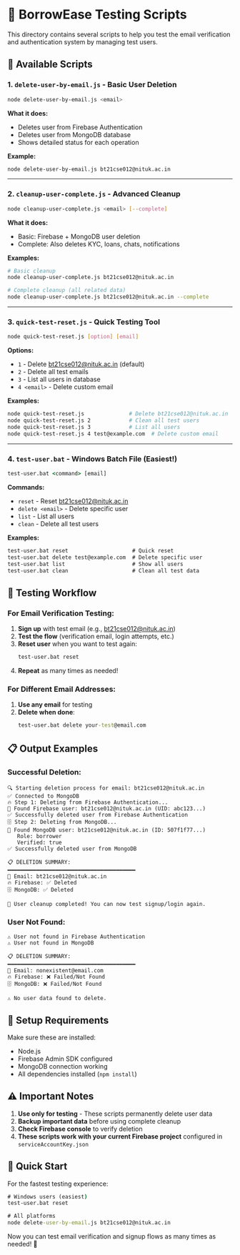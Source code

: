 # 🧪 BorrowEase Testing Scripts

This directory contains several scripts to help you test the email verification and authentication system by managing test users.

## 📁 Available Scripts

### 1. **`delete-user-by-email.js`** - Basic User Deletion
```bash
node delete-user-by-email.js <email>
```

**What it does:**
- Deletes user from Firebase Authentication
- Deletes user from MongoDB database
- Shows detailed status for each operation

**Example:**
```bash
node delete-user-by-email.js bt21cse012@nituk.ac.in
```

---

### 2. **`cleanup-user-complete.js`** - Advanced Cleanup
```bash
node cleanup-user-complete.js <email> [--complete]
```

**What it does:**
- Basic: Firebase + MongoDB user deletion
- Complete: Also deletes KYC, loans, chats, notifications

**Examples:**
```bash
# Basic cleanup
node cleanup-user-complete.js bt21cse012@nituk.ac.in

# Complete cleanup (all related data)
node cleanup-user-complete.js bt21cse012@nituk.ac.in --complete
```

---

### 3. **`quick-test-reset.js`** - Quick Testing Tool
```bash
node quick-test-reset.js [option] [email]
```

**Options:**
- `1` - Delete bt21cse012@nituk.ac.in (default)
- `2` - Delete all test emails
- `3` - List all users in database
- `4 <email>` - Delete custom email

**Examples:**
```bash
node quick-test-reset.js              # Delete bt21cse012@nituk.ac.in
node quick-test-reset.js 2            # Clean all test users
node quick-test-reset.js 3            # List all users
node quick-test-reset.js 4 test@example.com  # Delete custom email
```

---

### 4. **`test-user.bat`** - Windows Batch File (Easiest!)
```cmd
test-user.bat <command> [email]
```

**Commands:**
- `reset` - Reset bt21cse012@nituk.ac.in
- `delete <email>` - Delete specific user
- `list` - List all users
- `clean` - Delete all test users

**Examples:**
```cmd
test-user.bat reset                    # Quick reset
test-user.bat delete test@example.com  # Delete specific user
test-user.bat list                     # Show all users
test-user.bat clean                    # Clean all test data
```

## 🚀 Testing Workflow

### For Email Verification Testing:

1. **Sign up** with test email (e.g., bt21cse012@nituk.ac.in)
2. **Test the flow** (verification email, login attempts, etc.)
3. **Reset user** when you want to test again:
   ```cmd
   test-user.bat reset
   ```
4. **Repeat** as many times as needed!

### For Different Email Addresses:

1. **Use any email** for testing
2. **Delete when done**:
   ```cmd
   test-user.bat delete your-test@email.com
   ```

## 📋 Output Examples

### Successful Deletion:
```
🔍 Starting deletion process for email: bt21cse012@nituk.ac.in
✅ Connected to MongoDB
🔥 Step 1: Deleting from Firebase Authentication...
👤 Found Firebase user: bt21cse012@nituk.ac.in (UID: abc123...)
✅ Successfully deleted user from Firebase Authentication
🗄️ Step 2: Deleting from MongoDB...
👤 Found MongoDB user: bt21cse012@nituk.ac.in (ID: 507f1f77...)
   Role: borrower
   Verified: true
✅ Successfully deleted user from MongoDB

📋 DELETION SUMMARY:
━━━━━━━━━━━━━━━━━━━━━━━━━━━━━━━━━━━━━━━━
📧 Email: bt21cse012@nituk.ac.in
🔥 Firebase: ✅ Deleted
🗄️ MongoDB: ✅ Deleted

🎉 User cleanup completed! You can now test signup/login again.
```

### User Not Found:
```
⚠️ User not found in Firebase Authentication
⚠️ User not found in MongoDB

📋 DELETION SUMMARY:
━━━━━━━━━━━━━━━━━━━━━━━━━━━━━━━━━━━━━━━━
📧 Email: nonexistent@email.com
🔥 Firebase: ❌ Failed/Not Found
🗄️ MongoDB: ❌ Failed/Not Found

⚠️ No user data found to delete.
```

## 🔧 Setup Requirements

Make sure these are installed:
- Node.js
- Firebase Admin SDK configured
- MongoDB connection working
- All dependencies installed (`npm install`)

## ⚠️ Important Notes

1. **Use only for testing** - These scripts permanently delete user data
2. **Backup important data** before using complete cleanup
3. **Check Firebase console** to verify deletion
4. **These scripts work with your current Firebase project** configured in `serviceAccountKey.json`

## 🎯 Quick Start

For the fastest testing experience:

```cmd
# Windows users (easiest)
test-user.bat reset

# All platforms
node delete-user-by-email.js bt21cse012@nituk.ac.in
```

Now you can test email verification and signup flows as many times as needed! 🚀
